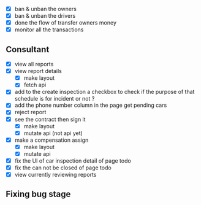 - [x] ban & unban the owners
- [x] ban & unban the drivers
- [x] done the flow of transfer owners money
- [x] monitor all the transactions
## Consultant
- [x] view all reports 
- [x] view report details 
  - [x] make layout
  - [x] fetch api
- [x] add to the create inspection a checkbox to check if the purpose of that schedule is for incident or not ?
- [x] add the phone number column in the page get pending cars
- [x] reject report
- [x] see the contract then sign it
  - [x] make layout
  - [x] mutate api (not api yet)
- [x] make a compensation assign
  - [x] make layout
  - [x] mutate api
- [x] fix the UI of car inspection detail of page todo
- [x] fix the can not be closed of page todo
- [x] view currently reviewing reports 
## Fixing bug stage
